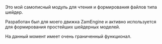 Это мой самописный модуль для чтения и формирования файлов типа шейдер.

Разработан был для моего движка ZamEngine и активно используется для 
формирования простейших шейдерных моделей.

На данный момент имеет очень граниченный функционал.
